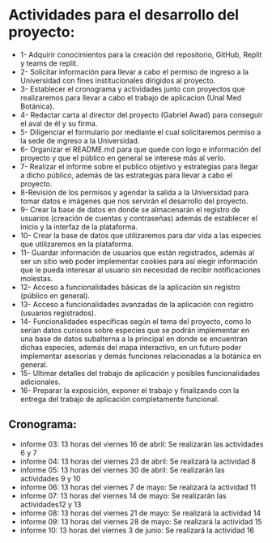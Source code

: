 # Actividades para el desarrollo del proyecto:
* 1- Adquirir conocimientos para la creación del repositorio, GitHub, Replit y teams de replit.
* 2- Solicitar información para llevar a cabo el permiso de ingreso a la Universidad con fines institucionales dirigidos al proyecto.
* 3- Establecer el cronograma y actividades junto con proyectos que realizaremos para llevar a cabo el trabajo de aplicacion (Unal Med Botánica).
* 4- Redactar carta al director del proyecto (Gabriel Awad) para conseguir el aval de él y su firma.
* 5- Diligenciar el formulario por mediante el cual solicitaremos permiso a la sede de ingreso a la Universidad.
* 6- Organizar el README.md para que quede con logo e información del proyecto y que el público en general se interese más al verlo.
* 7- Realizar el informe sobre el publico objetivo y estrategias para llegar a dicho público, además de las estrategias para llevar a cabo el proyecto.
* 8-Revisión de los permisos y agendar la salida a la Universidad para tomar datos e imágenes que nos servirán el desarrollo del proyecto.
* 9- Crear la base de datos en donde se almacenarán el registro de usuarios (creación de cuentas y contraseñas) además de establecer el inicio y la interfaz de la plataforma.
* 10- Crear la base de datos que utilizaremos para dar vida a las especies que utilizaremos en la plataforma.
* 11- Guardar información de usuarios que están registrados, además al ser un sitio web poder implementar cookies para así elegir información que le pueda interesar al usuario sin necesidad de recibir notificaciones molestas.
* 12- Acceso a funcionalidades básicas de la aplicación sin registro (público en general).
* 13- Acceso a funcionalidades avanzadas de la aplicación con registro (usuarios registrados).
* 14- Funcionalidades específicas según el tema del proyecto, como lo serían datos curiosos sobre especies que se podrán implementar en una base de datos subalterna a la principal en donde se encuentran dichas especies, además del mapa interactivo, en un futuro poder implementar asesorías y demás funciones relacionadas a la botánica en general.
* 15- Ultimar detalles del trabajo de aplicación y posibles funcionalidades adicionales.
* 16- Preparar la exposición, exponer el trabajo y finalizando con la entrega del trabajo de aplicación completamente funcional.

## Cronograma:
* informe 03: 13 horas del viernes 16 de abril: Se realizarán las actividades 6 y 7
* informe 04: 13 horas del viernes 23 de abril: Se realizará la actividad 8
* informe 05: 13 horas del viernes 30 de abril: Se realizarán las actividades 9 y 10
* informe 06: 13 horas del viernes 7 de mayo: Se realizará la actividad 11 
* informe 07: 13 horas del viernes 14 de mayo: Se realizarán las actividades12 y 13
* informe 08: 13 horas del viernes 21 de mayo: Se realizará la actividad 14
* informe 09: 13 horas del viernes 28 de mayo: Se realizará la actividad 15
* informe 10: 13 horas del viernes 3 de junio: Se realizará la actividad 16
